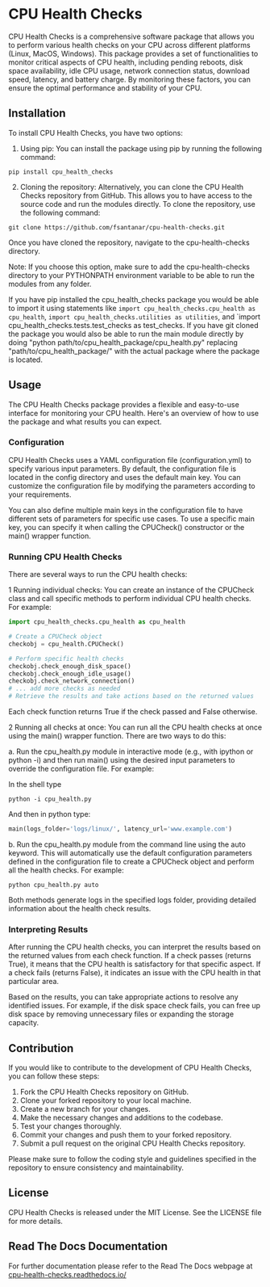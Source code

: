 
# CPU Health Checks

CPU Health Checks is a comprehensive software package that allows you to perform various health checks on your CPU across different platforms (Linux, MacOS, Windows). This package provides a set of functionalities to monitor critical aspects of CPU health, including pending reboots, disk space availability, idle CPU usage, network connection status, download speed, latency, and battery charge. By monitoring these factors, you can ensure the optimal performance and stability of your CPU.

## Installation

To install CPU Health Checks, you have two options:

1. Using pip: You can install the package using pip by running the following command:

```console
pip install cpu_health_checks
```

2. Cloning the repository: Alternatively, you can clone the CPU Health Checks repository from GitHub. This allows you to have access to the source code and run the modules directly. To clone the repository, use the following command:

```shell
git clone https://github.com/fsantanar/cpu-health-checks.git
```
Once you have cloned the repository, navigate to the cpu-health-checks directory.

Note: If you choose this option, make sure to add the cpu-health-checks directory to your PYTHONPATH environment variable to be able to run the modules from any folder.

If you have pip installed the cpu_health_checks package you would be able to import it using statements like `import cpu_health_checks.cpu_health as cpu_health`, `import cpu_health_checks.utilities as utilities`, and `import cpu_health_checks.tests.test_checks as test_checks. If you have git cloned the package you would also be able to run the main module directly by doing "python path/to/cpu_health_package/cpu_health.py" replacing "path/to/cpu_health_package/" with the actual package where the package is located.

## Usage
The CPU Health Checks package provides a flexible and easy-to-use interface for monitoring your CPU health. Here's an overview of how to use the package and what results you can expect.

### Configuration
CPU Health Checks uses a YAML configuration file (configuration.yml) to specify various input parameters. By default, the configuration file is located in the config directory and uses the default main key. You can customize the configuration file by modifying the parameters according to your requirements.

You can also define multiple main keys in the configuration file to have different sets of parameters for specific use cases. To use a specific main key, you can specify it when calling the CPUCheck() constructor or the main() wrapper function.

### Running CPU Health Checks
There are several ways to run the CPU health checks:

1 Running individual checks: You can create an instance of the CPUCheck class and call specific methods to perform individual CPU health checks. For example:

```python
import cpu_health_checks.cpu_health as cpu_health

# Create a CPUCheck object
checkobj = cpu_health.CPUCheck()

# Perform specific health checks
checkobj.check_enough_disk_space()
checkobj.check_enough_idle_usage()
checkobj.check_network_connection()
# ... add more checks as needed
# Retrieve the results and take actions based on the returned values
```

Each check function returns True if the check passed and False otherwise.

2 Running all checks at once: You can run all the CPU health checks at once using the main() wrapper function. There are two ways to do this:

a. Run the cpu_health.py module in interactive mode (e.g., with ipython or python -i) and then run main() using the desired input parameters to override the configuration file. For example:

In the shell type
```console
python -i cpu_health.py
```

And then in python type:
```python
main(logs_folder='logs/linux/', latency_url='www.example.com')
```

b. Run the cpu_health.py module from the command line using the auto keyword. This will automatically use the default configuration parameters defined in the configuration file to create a CPUCheck object and perform all the health checks. For example:

```console
python cpu_health.py auto
```

Both methods generate logs in the specified logs folder, providing detailed information about the health check results.

### Interpreting Results
After running the CPU health checks, you can interpret the results based on the returned values from each check function. If a check passes (returns True), it means that the CPU health is satisfactory for that specific aspect. If a check fails (returns False), it indicates an issue with the CPU health in that particular area.

Based on the results, you can take appropriate actions to resolve any identified issues. For example, if the disk space check fails, you can free up disk space by removing unnecessary files or expanding the storage capacity.

## Contribution
If you would like to contribute to the development of CPU Health Checks, you can follow these steps:

1. Fork the CPU Health Checks repository on GitHub.
2. Clone your forked repository to your local machine.
3. Create a new branch for your changes.
4. Make the necessary changes and additions to the codebase.
5. Test your changes thoroughly.
6. Commit your changes and push them to your forked repository.
7. Submit a pull request on the original CPU Health Checks repository.

Please make sure to follow the coding style and guidelines specified in the repository to ensure consistency and maintainability.

## License
CPU Health Checks is released under the MIT License. See the LICENSE file for more details.

## Read The Docs Documentation

For further documentation please refer to the Read The Docs webpage at [cpu-health-checks.readthedocs.io/](https://cpu-health-checks.readthedocs.io/en/)
